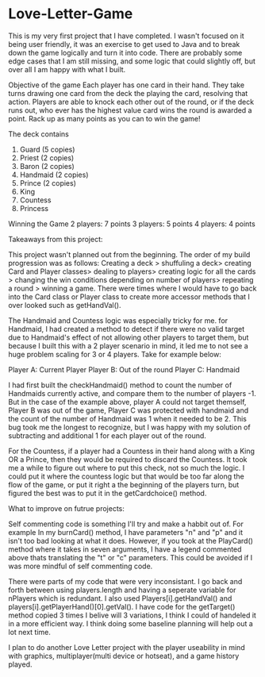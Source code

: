 # Love-Letter-Game

This is my very first project that I have completed. I wasn't focused on it being user friendly, it was an exercise to get used to Java and to break down the game logically and turn it into code. There are probably some edge cases that I am still missing, and some logic that could slightly off, but over all I am happy with what I built. 

Objective of the game
Each player has one card in their hand. They take turns drawing one card from the deck the playing the card, resolving that action. Players are able to knock each other out of the round, or if the deck runs out, who ever has the highest value card wins the round is awarded a point. Rack up as many points as you can to win the game!

The deck contains
1. Guard (5 copies)
2. Priest (2 copies)
3. Baron (2 copies)
4. Handmaid (2 copies)
5. Prince (2 copies)
6. King
7. Countess
8. Princess

Winning the Game
2 players: 7 points
3 players: 5 points
4 players: 4 points



Takeaways from this project:

This project wasn't planned out from the beginning. The order of my build progression was as follows: Creating a deck > shuffuling a deck> creating Card and Player classes> dealing to players> creating logic for all the cards > changing the win conditions depending on number of players> repeating a round > winning a game. There were times where I would have to go back into the Card class or Player class to create more accessor methods that I over looked such as getHandVal().

The Handmaid and Countess logic was especially tricky for me. for Handmaid, I had created a method to detect if there were no valid target due to Handmaid's effect of not allowing other players to target them, but because I built this with a 2 player scenario in mind, it led me to not see a huge problem scaling for 3 or 4 players. Take for example below: 

Player A: Current Player
Player B: Out of the round
Player C: Handmaid

I had first built the checkHandmaid() method to count the number of Handmaids currently active, and compare them to the number of players -1. But in the case of the example above, player A could not target themself, Player B was out of the game, Player C was protected with handmaid and the count of the number of Handmaid was 1 when it needed to be 2. This bug took me the longest to recognize, but I was happy with my solution of subtracting and additional 1 for each player out of the round.

For the Countess, if a player had a Countess in their hand along with a King OR a Prince, then they would be required to discard the Countess. It took me a while to figure out where to put this check, not so much the logic. I could put it where the countess logic but that would be too far along the flow of the game, or put it right a the beginning of the players turn, but figured the best was to put it in the getCardchoice() method. 

What to improve on futrue projects:

Self commenting code is something I'll try and make a habbit out of. For example In my burnCard() method, I have parameters "n" and "p" and it isn't too bad looking at what it does. However, if you took at the PlayCard() method where it takes in seven arguments, I have a legend commented above thats translating the "t" or "c" parameters. This could be avoided if I was more mindful of self commenting code.

There were parts of my code that were very inconsistant. I go back and forth between using players.length and having a seperate variable for nPlayers which is redundant. I also used Players[i].getHandVal() and players[i].getPlayerHand()[0].getVal(). I have code for the getTarget() method copied 3 times I belive will 3 variations, I think I could of handeled it in a more efficient way. I think doing some baseline planning will help out a lot next time.

I plan to do another Love Letter project with the player useability in mind with graphics, multiplayer(multi device or hotseat), and a game history played. 
